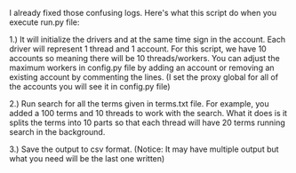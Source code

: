 I already fixed those confusing logs. Here's what this script do when you execute run.py file: 

1.) It will initialize the drivers and at the same time sign in the account. Each driver will represent 1 thread and 1 account. For this script, we have 10 accounts so meaning there will be 10 threads/workers. You can adjust the maximum workers in config.py file by adding an account or removing an existing account by commenting the lines. (I set the proxy global for all of the accounts you will see it in config.py file)


2.) Run search for all the terms given in terms.txt file. For example, you added a 100 terms and 10 threads to work with the search. What it does is it splits the terms into 10 parts so that each thread will have 20 terms running search in the background. 

3.) Save the output to csv format. (Notice: It may have multiple output but what you need will be the last one written)